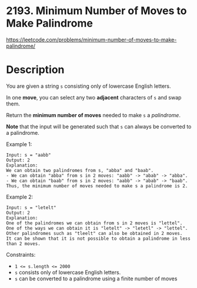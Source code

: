 # 2193. Minimum Number of Moves to Make Palindrome

https://leetcode.com/problems/minimum-number-of-moves-to-make-palindrome/

# Description

You are given a string `s` consisting only of lowercase English letters.

In one **move**, you can select any two **adjacent** characters of `s` and swap them.

Return the **minimum number of moves** needed to make `s` a *palindrome*.

**Note** that the input will be generated such that `s` can always be converted to a palindrome.

Example 1:
```
Input: s = "aabb"
Output: 2
Explanation:
We can obtain two palindromes from s, "abba" and "baab". 
- We can obtain "abba" from s in 2 moves: "aabb" -> "abab" -> "abba".
- We can obtain "baab" from s in 2 moves: "aabb" -> "abab" -> "baab".
Thus, the minimum number of moves needed to make s a palindrome is 2.
```

Example 2:
```
Input: s = "letelt"
Output: 2
Explanation:
One of the palindromes we can obtain from s in 2 moves is "lettel".
One of the ways we can obtain it is "letelt" -> "letetl" -> "lettel".
Other palindromes such as "tleelt" can also be obtained in 2 moves.
It can be shown that it is not possible to obtain a palindrome in less than 2 moves.
```

Constraints:

- `1 <= s.length <= 2000`
- `s` consists only of lowercase English letters.
- `s` can be converted to a palindrome using a finite number of moves